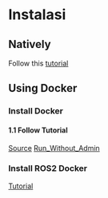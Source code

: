 # Instalasi

## Natively

Follow this [tutorial](https://docs.ros.org/en/humble/Installation/Ubuntu-Install-Debians.html)

## Using Docker

### Install Docker

#### 1.1 Follow Tutorial

[Source](https://docs.docker.com/engine/install/ubuntu/)
[Run_Without_Admin](https://docs.docker.com/engine/install/linux-postinstall/)

### Install ROS2 Docker

[Tutorial](https://docs.ros.org/en/humble/How-To-Guides/Run-2-nodes-in-single-or-separate-docker-containers.html)